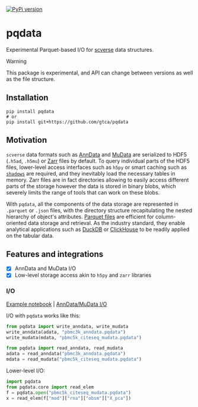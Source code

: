 [![PyPi version](https://img.shields.io/pypi/v/pqdata)](https://pypi.org/project/pqdata)

# pqdata

Experimental Parquet-based I/O for [scverse](https://scverse.org) data structures.

> [!WARNING]
> This package is experimental, and API can change between versions as well as the file structure.

## Installation

```
pip install pqdata
# or
pip install git+https://github.com/gtca/pqdata
```

## Motivation

`scverse` data formats such as [AnnData](https://github.com/scverse/anndata) and [MuData](https://github.com/scverse/mudata) are serialized to HDF5 (`.h5ad`, `.h5mu`) or [Zarr](https://zarr.dev/) files by default. To query individual parts of the HDF5 files, lower-level access interfaces such as `h5py` or smart caching such as [`shadows`](https://github.com/scverse/shadows) are required, and they inevitably load the necessary tables in memory. Zarr files are in fact directories allowing to easily access different parts of the storage however the data is stored in binary blobs, which severely limits the range of tools that can work on these blobs.

With `pqdata`, all the components of the data storage are represented in `.parquet` or `.json` files, with the directory structure recapitulating the nested hierarchy of object's attributes.
[Parquet files](https://parquet.apache.org/) are efficient for column-oriented data storage and retrieval. As the industry standard, they enable analytical applications such as [DuckDB](https://duckdb.org/docs/data/parquet/overview.html) or [ClickHouse](https://clickhouse.com/docs/en/integrations/data-formats/parquet) to be readily applied on the tabular data.

## Features and integrations

- [x] AnnData and MuData I/O
- [x] Low-level storage access akin to `h5py` and `zarr` libraries

### I/O

[Example notebook](/docs/examples/pqdata-serialization-intro.ipynb) | [AnnData/MuData I/O](/docs/examples/getting-started-anndata-mudata-parquet-serialization.ipynb)

I/O with `pqdata` works like this:

```py
from pqdata import write_anndata, write_mudata
write_anndata(adata, "pbmc3k_anndata.pqdata")
write_mudata(mdata, "pbmc5k_citeseq_mudata.pqdata")

from pqdata import read_anndata, read_mudata
adata = read_anndata("pbmc3k_anndata.pqdata")
mdata = read_mudata("pbmc5k_citeseq_mudata.pqdata")
```

Lower-level I/O:

```py
import pqdata
from pqdata.core import read_elem
f = pqdata.open("pbmc5k_citeseq_mudata.pqdata")
x = read_elem(f["mod"]["rna"]["obsm"]["X_pca"])
```
